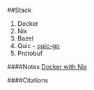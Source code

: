 ##Stack

1. Docker
2. Nix
3. Bazel
4. Quic - [quic-go](https://github.com/lucas-clemente/quic-go)
5. Protobuf


####Notes
[Docker with Nix](http://sandervanderburg.blogspot.com/2020/07/on-using-nix-and-docker-as-deployment.html)

####Citations



